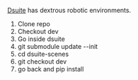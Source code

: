 [Dsuite](https://github.com/justinvyu/dsuite) has dextrous robotic environments.

1. Clone repo
2. Checkout dev
3. Go inside dsuite
4. git submodule update --init
5. cd dsuite-scenes
6. git checkout dev
7. go back and pip install